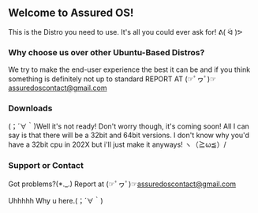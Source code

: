 ## Welcome to Assured OS!

This is the Distro you need to use.
It's all you could ever ask for! ᕕ( ᐛ )ᕗ

### Why choose us over other Ubuntu-Based Distros?
We try to make the end-user experience the best it can be and if you think something is definitely not up to standard REPORT AT (☞ﾟヮﾟ)☞assuredoscontact@gmail.com 

### Downloads
(；´∀｀)Well it's not ready! Don't worry though, it's coming soon! All I can say is that there will be a 32bit and 64bit versions. I don't know why you'd have a 32bit cpu in 202X but i'll just make it anyways! ヽ（≧ω≦）/

### Support or Contact
Got problems?(*._.) Report at (☞ﾟヮﾟ)☞assuredoscontact@gmail.com





































































Uhhhhh Why u here.(；´∀｀)

